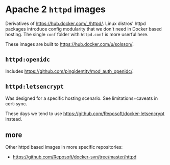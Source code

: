 # Apache 2 `httpd` images

Derivatives of https://hub.docker.com/_/httpd/. Linux distros' httpd packages introduce config modularity that we don't need in Docker based hosting. The single `conf` folder with `httpd.conf` is more userful here.

These images are built to https://hub.docker.com/u/solsson/.

## `httpd:openidc`

Includes https://github.com/pingidentity/mod_auth_openidc/.

## `httpd:letsencrypt`

Was designed for a specific hosting scenario. See limitations+caveats in cert-sync.

These days we tend to use https://github.com/Reposoft/docker-letsencrypt instead.

## more

Other httpd based images in more specific repositories:

 * https://github.com/Reposoft/docker-svn/tree/master/httpd

